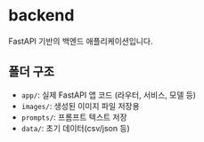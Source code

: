 # backend

FastAPI 기반의 백엔드 애플리케이션입니다.

## 폴더 구조

- `app/`: 실제 FastAPI 앱 코드 (라우터, 서비스, 모델 등)
- `images/`: 생성된 이미지 파일 저장용
- `prompts/`: 프롬프트 텍스트 저장
- `data/`: 초기 데이터(csv/json 등)